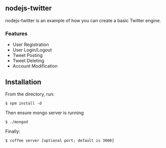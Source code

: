 ## nodejs-twitter

nodejs-twitter is an example of how you can create a basic Twitter engine.


### Features

* User Registration
* User Login/Logout
* Tweet Posting
* Tweet Deleting 
* Account Modification

## Installation

From the directory, run:

    $ npm install -d

Then ensure mongo server is running

    $ ./mongod

Finally:

    $ coffee server [optional port; default is 3000]
    




